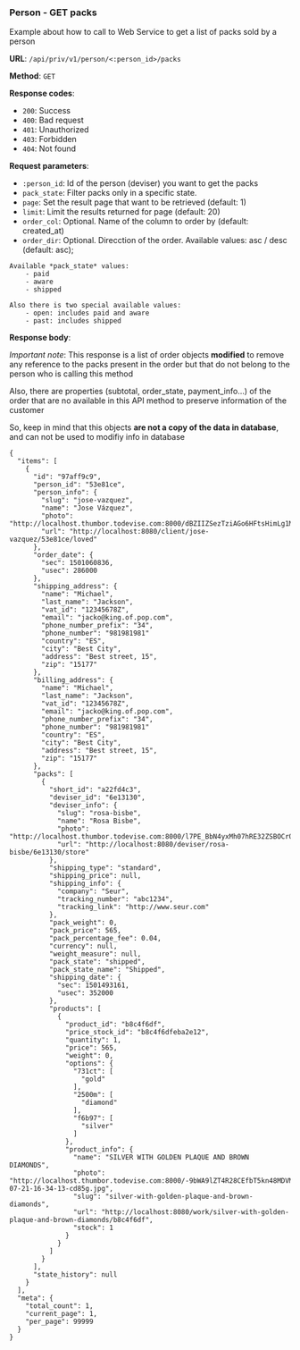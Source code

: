 ### Person - GET packs

Example about how to call to Web Service to get a list of packs sold by a person

**URL**: `/api/priv/v1/person/<:person_id>/packs`

**Method**: `GET`

**Response codes**: 
* `200`: Success
* `400`: Bad request
* `401`: Unauthorized
* `403`: Forbidden
* `404`: Not found
  
**Request parameters**:
* `:person_id`: Id of the person (deviser) you want to get the packs
* `pack_state`: Filter packs only in a specific state. 
* `page`: Set the result page that want to be retrieved (default: 1)
* `limit`: Limit the results returned for page (default: 20)
* `order_col`: Optional. Name of the column to order by (default: created_at)
* `order_dir`: Optional. Direcction of the order. Available values: asc / desc (default: asc);

```
Available *pack_state* values:
	- paid
	- aware
	- shipped
	
Also there is two special available values:
	- open: includes paid and aware
	- past: includes shipped
```

**Response body**:

*Important note*: 
This response is a list of order objects **modified** to remove any reference to the packs present in the order but that do not belong to the person who is calling this method

Also, there are properties (subtotal, order_state, payment_info...) of the order that are no available in this API method to preserve information of the customer

So, keep in mind that this objects **are not a copy of the data in database**, and can not be used to modifiy info in database


```
{
  "items": [
	{
	  "id": "97aff9c9",
	  "person_id": "53e81ce",
      "person_info": {
      	"slug": "jose-vazquez",
      	"name": "Jose Vázquez",
      	"photo": "http://localhost.thumbor.todevise.com:8000/dBZIIZSezTziAGo6HFtsHimLg1M=/128x0//uploads/deviser/53e81ce/person.profile.cropped.59788309ac68f.jpg",
      	"url": "http://localhost:8080/client/jose-vazquez/53e81ce/loved"
      },
	  "order_date": {
		"sec": 1501060836,
		"usec": 286000
	  },
	  "shipping_address": {
		"name": "Michael",
		"last_name": "Jackson",
		"vat_id": "12345678Z",
		"email": "jacko@king.of.pop.com",
		"phone_number_prefix": "34",
		"phone_number": "981981981"
		"country": "ES",
		"city": "Best City",
		"address": "Best street, 15",
		"zip": "15177"
	  },
	  "billing_address": {
		"name": "Michael",
		"last_name": "Jackson",
		"vat_id": "12345678Z",
		"email": "jacko@king.of.pop.com",
		"phone_number_prefix": "34",
		"phone_number": "981981981"
		"country": "ES",
		"city": "Best City",
		"address": "Best street, 15",
		"zip": "15177"
	  },
	  "packs": [
		{
		  "short_id": "a22fd4c3",
		  "deviser_id": "6e13130",
		  "deviser_info": {
			"slug": "rosa-bisbe",
			"name": "Rosa Bisbe",
			"photo": "http://localhost.thumbor.todevise.com:8000/l7PE_BbN4yxMh07hRE32ZSBOCr0=/128x0//uploads/deviser/6e13130/profile.57d9197a27a8e.png",
			"url": "http://localhost:8080/deviser/rosa-bisbe/6e13130/store"
		  },
		  "shipping_type": "standard",
		  "shipping_price": null,
		  "shipping_info": {
			"company": "Seur",
			"tracking_number": "abc1234",
			"tracking_link": "http://www.seur.com"
		  },
		  "pack_weight": 0,
		  "pack_price": 565,
		  "pack_percentage_fee": 0.04,
		  "currency": null,
		  "weight_measure": null,
		  "pack_state": "shipped",
		  "pack_state_name": "Shipped",
		  "shipping_date": {
			"sec": 1501493161,
			"usec": 352000
		  },
		  "products": [
			{
			  "product_id": "b8c4f6df",
			  "price_stock_id": "b8c4f6dfeba2e12",
			  "quantity": 1,
			  "price": 565,
			  "weight": 0,
			  "options": {
				"731ct": [
				  "gold"
				],
				"2500m": [
				  "diamond"
				],
				"f6b97": [
				  "silver"
				]
			  },
			  "product_info": {
				"name": "SILVER WITH GOLDEN PLAQUE AND BROWN DIAMONDS",
				"photo": "http://localhost.thumbor.todevise.com:8000/-9bWA9lZT4R28CEfbT5kn48MDVM=//uploads/product/b8c4f6df/2016-07-21-16-34-13-cd85g.jpg",
				"slug": "silver-with-golden-plaque-and-brown-diamonds",
				"url": "http://localhost:8080/work/silver-with-golden-plaque-and-brown-diamonds/b8c4f6df",
				"stock": 1
			  }
			}
		  ]
		}
	  ],
	  "state_history": null
	}
  ],
  "meta": {
	"total_count": 1,
	"current_page": 1,
	"per_page": 99999
  }
}
```

